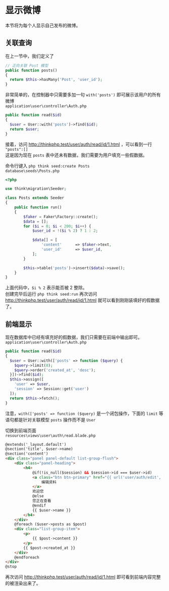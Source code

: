 # 显示微博

本节将为每个人显示自己发布的微博。

## 关联查询

在上一节中，我们定义了  

~~~php
// 正向关联 Post 模型
public function posts()
{
  return $this->hasMany('Post', 'user_id');
}
~~~

非常简单的，在控制器中只需要多加一句 `with('posts')` 即可展示该用户的所有微博  
`application\user\controller\Auth.php`

~~~php
public function read($id)
{
  $user = User::with('posts')->find($id);
  return $user;
}
~~~

接着，访问 http://thinkphp.test/user/auth/read/id/1.html ，可以看到一行 `"posts":[]`  
这是因为现在 `posts` 表中还未有数据，我们需要为用户填充一些假数据。  

命令行键入 `php think seed:create Posts`  
`database\seeds\Posts.php`

~~~php
<?php

use think\migration\Seeder;

class Posts extends Seeder
{
    public function run()
    {
        $faker = Faker\Factory::create();
        $data = [];
        for ($i = 0; $i < 200; $i++) {
            $user_id = !($i % 2) ? 1 : 2;

            $data[] = [
                'content'      => $faker->text,
                'user_id'      => $user_id,
            ];
        }

        $this->table('posts')->insert($data)->save();
    }
}
~~~

上面代码中，`$i % 2` 表示能否被 2 整除。  
创建完毕后运行 `php think seed:run` 再次访问 http://thinkphp.test/user/auth/read/id/1.html 就可以看到刚刚装填好的假数据了。

## 前端显示

现在数据库中已经有填充好的假数据，我们只需要在前端中输出即可。  
`application\user\controller\Auth.php`

~~~php
public function read($id)
{
  $user = User::with(['posts' => function ($query) {
    $query->limit(8);
    $query->order('created_at', 'desc');
  }])->find($id);
  $this->assign([
    'user' => $user,
    'session' => Session::get('user')
  ]);
  return $this->fetch();
}
~~~

注意，`with(['posts' => function ($query)` 是一个闭包操作，下面的 `limit` 等语句都是针对关联模型 `posts` 操作而不是 `User`

切换到前端页面  
`resources\views\user\auth\read.blade.php`

~~~html
@extends('_layout.default')
@section('title', $user->name)
@section('content')
<div class="panel panel-default list-group-flush">
    <div class="panel-heading">
        <h4>
            @if(!is_null($session) && $session->id === $user->id)
            <a class="btn btn-primary" href="{{ url('user/auth/edit', ['id' => session('user.id')]) }}">
                编辑资料
            </a>
            欢迎您
            @else
            您正在查看
            @endif
            {{ $user->name }}
        </h4>
    </div>
    @foreach ($user->posts as $post)
    <div class="list-group-item">
        <p>
            {{ $post->content }}
        </p>
        {{ $post->created_at }}
    </div>
    @endforeach
</div>
@stop
~~~

再次访问 http://thinkphp.test/user/auth/read/id/1.html 即可看到前端内容完整的被渲染出来了。